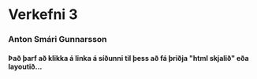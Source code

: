 # Verkefni 3

### Anton Smári Gunnarsson

#### Það þarf að klikka á linka á síðunni til þess að fá þriðja "html skjalið" eða layoutið...